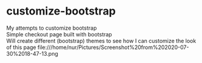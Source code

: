 # customize-bootstrap
My attempts to customize bootstrap <br/>
Simple checkout page built with bootstrap <br/>
Will create different (bootstrap) themes to see how I can customize the look of this page
file:///home/nur/Pictures/Screenshot%20from%202020-07-30%2018-47-13.png

